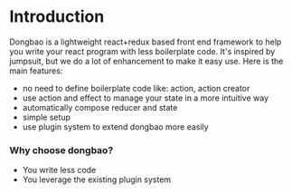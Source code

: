 # Introduction

Dongbao is a lightweight react+redux based front end framework to help 
you write your react program with less boilerplate code. It's inspired by jumpsuit,
but we do a lot of enhancement to make it easy use.  Here is the main features:
  
* no need to define boilerplate code like: action, action creator
* use action and effect to manage your state in a more intuitive way
* automatically compose reducer and state
* simple setup
* use plugin system to extend dongbao more easily 

### Why choose dongbao?
* You write less code
* You leverage the existing plugin system
